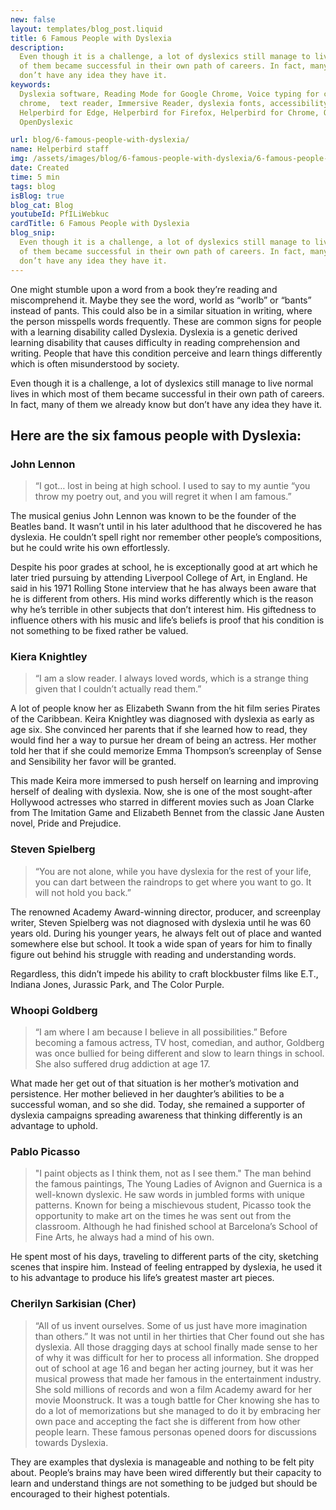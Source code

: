 ```yaml
---
new: false
layout: templates/blog_post.liquid
title: 6 Famous People with Dyslexia
description:
  Even though it is a challenge, a lot of dyslexics still manage to live normal lives in which most
  of them became successful in their own path of careers. In fact, many of them we already know but
  don’t have any idea they have it.
keywords:
  Dyslexia software, Reading Mode for Google Chrome, Voice typing for chrome, Text to speech for
  chrome,  text reader, Immersive Reader, dyslexia fonts, accessibility software, dyslexia software,
  Helperbird for Edge, Helperbird for Firefox, Helperbird for Chrome, Opendyslexic for Chrome,
  OpenDyslexic

url: blog/6-famous-people-with-dyslexia/
name: Helperbird staff
img: /assets/images/blog/6-famous-people-with-dyslexia/6-famous-people-with-dyslexia.png
date: Created
time: 5 min
tags: blog
isBlog: true
blog_cat: Blog
youtubeId: PfILiWebkuc
cardTitle: 6 Famous People with Dyslexia
blog_snip:
  Even though it is a challenge, a lot of dyslexics still manage to live normal lives in which most
  of them became successful in their own path of careers. In fact, many of them we already know but
  don’t have any idea they have it.
---
```


One might stumble upon a word from a book they’re reading and miscomprehend it. Maybe they see the
word, world as “worlb” or “bants” instead of pants. This could also be in a similar situation in
writing, where the person misspells words frequently. These are common signs for people with a
learning disability called Dyslexia. Dyslexia is a genetic derived learning disability that causes
difficulty in reading comprehension and writing. People that have this condition perceive and learn
things differently which is often misunderstood by society.

Even though it is a challenge, a lot of dyslexics still manage to live normal lives in which most of
them became successful in their own path of careers. In fact, many of them we already know but don’t
have any idea they have it.

## Here are the six famous people with Dyslexia:

### John Lennon

> “I got… lost in being at high school. I used to say to my auntie “you throw my poetry out, and you
> will regret it when I am famous.”

The musical genius John Lennon was known to be the founder of the Beatles band. It wasn’t until in
his later adulthood that he discovered he has dyslexia. He couldn’t spell right nor remember other
people’s compositions, but he could write his own effortlessly.

Despite his poor grades at school, he is exceptionally good at art which he later tried pursuing by
attending Liverpool College of Art, in England. He said in his 1971 Rolling Stone interview that he
has always been aware that he is different from others. His mind works differently which is the
reason why he’s terrible in other subjects that don’t interest him. His giftedness to influence
others with his music and life’s beliefs is proof that his condition is not something to be fixed
rather be valued.

### Kiera Knightley

> “I am a slow reader. I always loved words, which is a strange thing given that I couldn’t actually
> read them.”

A lot of people know her as Elizabeth Swann from the hit film series Pirates of the Caribbean. Keira
Knightley was diagnosed with dyslexia as early as age six. She convinced her parents that if she
learned how to read, they would find her a way to pursue her dream of being an actress. Her mother
told her that if she could memorize Emma Thompson’s screenplay of Sense and Sensibility her favor
will be granted.

This made Keira more immersed to push herself on learning and improving herself of dealing with
dyslexia. Now, she is one of the most sought-after Hollywood actresses who starred in different
movies such as Joan Clarke from The Imitation Game and Elizabeth Bennet from the classic Jane Austen
novel, Pride and Prejudice.

### Steven Spielberg

> “You are not alone, while you have dyslexia for the rest of your life, you can dart between the
> raindrops to get where you want to go. It will not hold you back.”

The renowned Academy Award-winning director, producer, and screenplay writer, Steven Spielberg was
not diagnosed with dyslexia until he was 60 years old. During his younger years, he always felt out
of place and wanted somewhere else but school. It took a wide span of years for him to finally
figure out behind his struggle with reading and understanding words.

Regardless, this didn’t impede his ability to craft blockbuster films like E.T., Indiana Jones,
Jurassic Park, and The Color Purple.

### Whoopi Goldberg

> “I am where I am because I believe in all possibilities.” Before becoming a famous actress, TV
> host, comedian, and author, Goldberg was once bullied for being different and slow to learn things
> in school. She also suffered drug addiction at age 17.

What made her get out of that situation is her mother’s motivation and persistence. Her mother
believed in her daughter’s abilities to be a successful woman, and so she did. Today, she remained a
supporter of dyslexia campaigns spreading awareness that thinking differently is an advantage to
uphold.

### Pablo Picasso

> "I paint objects as I think them, not as I see them." The man behind the famous paintings, The
> Young Ladies of Avignon and Guernica is a well-known dyslexic. He saw words in jumbled forms with
> unique patterns. Known for being a mischievous student, Picasso took the opportunity to make art
> on the times he was sent out from the classroom. Although he had finished school at Barcelona’s
> School of Fine Arts, he always had a mind of his own.

He spent most of his days, traveling to different parts of the city, sketching scenes that inspire
him. Instead of feeling entrapped by dyslexia, he used it to his advantage to produce his life’s
greatest master art pieces.

### Cherilyn Sarkisian (Cher)

> “All of us invent ourselves. Some of us just have more imagination than others.” It was not until
> in her thirties that Cher found out she has dyslexia. All those dragging days at school finally
> made sense to her of why it was difficult for her to process all information. She dropped out of
> school at age 16 and began her acting journey, but it was her musical prowess that made her famous
> in the entertainment industry. She sold millions of records and won a film Academy award for her
> movie Moonstruck. It was a tough battle for Cher knowing she has to do a lot of memorizations but
> she managed to do it by embracing her own pace and accepting the fact she is different from how
> other people learn. These famous personas opened doors for discussions towards Dyslexia.

They are examples that dyslexia is manageable and nothing to be felt pity about. People’s brains may
have been wired differently but their capacity to learn and understand things are not something to
be judged but should be encouraged to their highest potentials.
